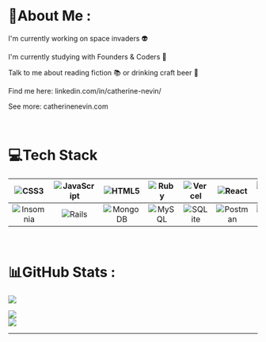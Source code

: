 <!-- ### Hello, I'm Catherine 👋

Currently working on space invaders 👽 

Currently studying with Founders & Coders 🌱

Talk to me about fiction 📚 or drinking craft beer 🍻

Find me here: linkedin.com/in/catherine-nevin/

Visit: catherinenevin.com
--!>


<!--
**Catherinen29/Catherinen29** is a ✨ _special_ ✨ repository because its `README.md` (this file) appears on your GitHub profile.

Here are some ideas to get you started:

- 🔭 I’m currently working on ...
- 🌱 I’m currently learning ...
- 👯 I’m looking to collaborate on ...
- 🤔 I’m looking for help with ...
- 💬 Ask me about ...
- 📫 How to reach me: ...
- 😄 Pronouns: ...
- ⚡ Fun fact: ...
-->

<br/>

# 💫About Me :
I'm currently working on space invaders 👽 

I'm currently studying with Founders & Coders 🌱

Talk to me about reading fiction 📚 or drinking craft beer 🍻

Find me here: linkedin.com/in/catherine-nevin/

See more: catherinenevin.com

<br/>

# 💻Tech Stack
| ![CSS3](https://img.shields.io/badge/css3-%231572B6.svg?style=for-the-badge&logo=css3&logoColor=white) | ![JavaScript](https://img.shields.io/badge/javascript-%23323330.svg?style=for-the-badge&logo=javascript&logoColor=%23F7DF1E) | ![HTML5](https://img.shields.io/badge/html5-%23E34F26.svg?style=for-the-badge&logo=html5&logoColor=white) | ![Ruby](https://img.shields.io/badge/ruby-%23CC342D.svg?style=for-the-badge&logo=ruby&logoColor=white) | ![Vercel](https://img.shields.io/badge/vercel-%23000000.svg?style=for-the-badge&logo=vercel&logoColor=white) | ![React](https://img.shields.io/badge/react-%2320232a.svg?style=for-the-badge&logo=react&logoColor=%2361DAFB)  | ![NPM](https://img.shields.io/badge/NPM-%23000000.svg?style=for-the-badge&logo=npm&logoColor=white) |
|:---------------------:|:--------------------:|:---------------:|:--------------------:|:---------------:|:--------------------:|:---------------:|
| ![Insomnia](https://img.shields.io/badge/Insomnia-black?style=for-the-badge&logo=insomnia&logoColor=5849BE) | ![Rails](https://img.shields.io/badge/rails-%23CC0000.svg?style=for-the-badge&logo=ruby-on-rails&logoColor=white) | ![MongoDB](https://img.shields.io/badge/MongoDB-%234ea94b.svg?style=for-the-badge&logo=mongodb&logoColor=white) | ![MySQL](https://img.shields.io/badge/mysql-%2300f.svg?style=for-the-badge&logo=mysql&logoColor=white) | ![SQLite](https://img.shields.io/badge/sqlite-%2307405e.svg?style=for-the-badge&logo=sqlite&logoColor=white) | ![Postman](https://img.shields.io/badge/Postman-FF6C37?style=for-the-badge&logo=postman&logoColor=white) | ![Notion](https://img.shields.io/badge/Notion-%23000000.svg?style=for-the-badge&logo=notion&logoColor=white) |

<br/>

# 📊GitHub Stats :
  ![](https://github-readme-stats.vercel.app/api?username=catherinen29&theme=blueberry&hide_border=true&include_all_commits=false&count_private=false)<br/>


![](https://github-readme-streak-stats.herokuapp.com/?user=catherinen29&theme=blueberry&hide_border=true)<br/>
![](https://github-readme-stats.vercel.app/api/top-langs/?username=catherinen29&theme=blueberry&hide_border=true&include_all_commits=false&count_private=false&layout=compact)

---

<!--
[![](https://visitcount.itsvg.in/api?id=catherinen29&icon=0&color=0)](https://visitcount.itsvg.in)
-->
